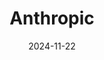---  
layout: startup_page  
title: "Anthropic"  
id: "anthropic.com"  
permalink: "/anthropicanthropic.com11222024/"  
website: "https://www.anthropic.com"  
funding_round: ""  
funding_amount: "$4B"  
investors: "Amazon"  
about: "Anthropic is an AI safety and research company developing cutting-edge large language models like Claude. Their focus is on creating helpful and harmless AI systems, with a strong emphasis on safety and responsible development. They offer their models through platforms like Amazon Bedrock and are expanding into enterprise and consumer applications."  
markets: "Artificial Intelligence (AI), Generative AI, Information Technology, Machine Learning"  
hq: "San Francisco, California, United States"  
founded_year: "2021"  
linkedin: "https://www.linkedin.com/company/anthropicresearch"  
twitter: "https://x.com/AnthropicAI"  
instagram: ""  
facebook: "https://www.facebook.com/AnthropicAI"  
crunchbase: "https://www.crunchbase.com/organization/anthropic"  
pitchbook: "https://pitchbook.com/profiles/company/466959-97"  

date_display: "22-Nov-2024"  
date: "2024-11-22"

# SEO Optimization  
meta_title: "Anthropic -  Funding ($4B)"  
meta_description: "Anthropic, Anthropic is an AI safety and research company developing cutting-edge large language models like Claude. Their focus is on creating helpful and harml..."  
meta_keywords: "Anthropic, Artificial Intelligence (AI), Generative AI, Information Technology, Machine Learning,  funding"  
canonical_url: "https://startup.projectstartups.com/anthropicanthropic.com11222024/"  
---